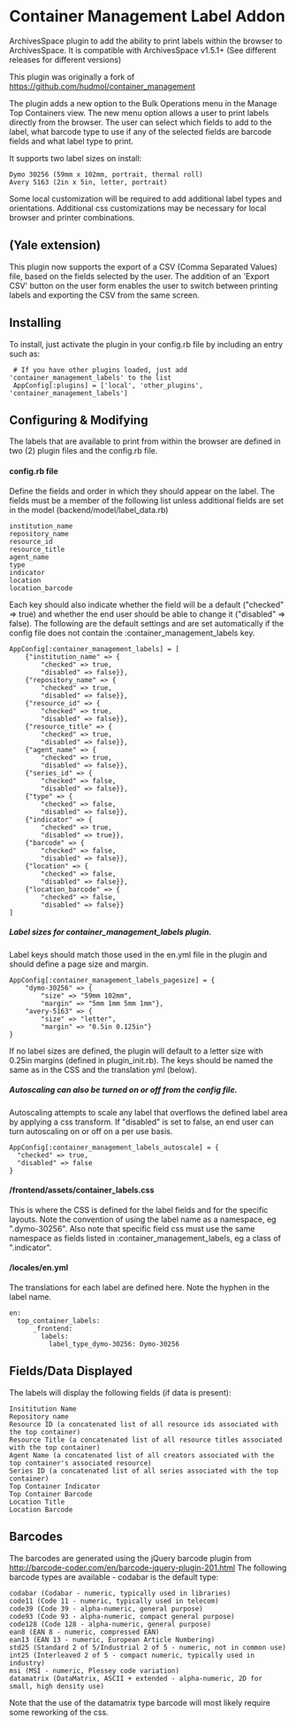 Container Management Label Addon
================================

ArchivesSpace plugin to add the ability to print labels within the browser to ArchivesSpace.
It is compatible with ArchivesSpace v1.5.1+ (See different releases for different versions)

This plugin was originally a fork of https://github.com/hudmol/container_management

The plugin adds a new option to the Bulk Operations menu in the Manage Top Containers view. The new menu option allows
a user to print labels directly from the browser. The user can select which fields to add to the label, what barcode type
to use if any of the selected fields are barcode fields and what label type to print.

It supports two label sizes on install:

    Dymo 30256 (59mm x 102mm, portrait, thermal roll)
    Avery 5163 (2in x 5in, letter, portrait)
    
Some local customization will be required to add additional label types and orientations. Additional css customizations may be necessary for
local browser and printer combinations.

## (Yale extension)

This plugin now supports the export of a CSV (Comma Separated Values) file, based on the fields selected by the user.  The addition of an 'Export CSV' button on the user form enables the user to switch between printing labels and exporting the CSV from the same screen.

## Installing

To install, just activate the plugin in your config.rb file by
including an entry such as:

     # If you have other plugins loaded, just add 'container_management_labels' to the list
     AppConfig[:plugins] = ['local', 'other_plugins', 'container_management_labels']
     
## Configuring & Modifying

The labels that are available to print from within the browser are defined in two (2) plugin files and the config.rb file.

#### config.rb file

Define the fields and order in which they should appear on the label. The fields must be a member of the following list unless
additional fields are set in the model (backend/model/label_data.rb)

    institution_name
    repository_name
    resource_id
    resource_title
    agent_name
    type
    indicator
    location
    location_barcode
    
Each key should also indicate whether the field will be a default ("checked" => true) and whether the end user
should be able to change it ("disabled" => false). The following are the default settings and are set automatically if the
config file does not contain the :container_management_labels key.
    
    AppConfig[:container_management_labels] = [
        {"institution_name" => {
            "checked" => true,
            "disabled" => false}},
        {"repository_name" => {
            "checked" => true,
            "disabled" => false}},
        {"resource_id" => {
            "checked" => true,
            "disabled" => false}},
        {"resource_title" => {
            "checked" => true,
            "disabled" => false}},
        {"agent_name" => {
            "checked" => true,
            "disabled" => false}},
        {"series_id" => {
            "checked" => false,
            "disabled" => false}},
        {"type" => {
            "checked" => false,
            "disabled" => false}},
        {"indicator" => {
            "checked" => true,
            "disabled" => true}},
        {"barcode" => {
            "checked" => false,
            "disabled" => false}},
        {"location" => {
            "checked" => false,
            "disabled" => false}},
        {"location_barcode" => {
            "checked" => false,
            "disabled" => false}}
    ]


##### Label sizes for container_management_labels plugin.
Label keys should match those used in the en.yml file in the plugin and should define a page size and margin.

    AppConfig[:container_management_labels_pagesize] = {
        "dymo-30256" => {
            "size" => "59mm 102mm",
            "margin" => "5mm 1mm 5mm 1mm"},
        "avery-5163" => {
            "size" => "letter",
            "margin" => "0.5in 0.125in"}
    }
    
If no label sizes are defined, the plugin will default to a letter size with 0.25in margins (defined in plugin_init.rb).
The keys should be named the same as in the CSS and the translation yml (below).

##### Autoscaling can also be turned on or off from the config file.
Autoscaling attempts to scale any label that overflows the defined label area by applying a css transform.
If "disabled" is set to false, an end user can turn autoscaling on or off on a per use basis.

    AppConfig[:container_management_labels_autoscale] = {
      "checked" => true,
      "disabled" => false
    }

#### /frontend/assets/container_labels.css

This is where the CSS is defined for the label fields and for the specific layouts. Note the convention
of using the label name as a namespace, eg ".dymo-30256". Also note that specific field css must use the same namespace as
fields listed in :container_management_labels, eg a class of ".indicator".
      
#### /locales/en.yml

The translations for each label are defined here. Note the hyphen in the label name.

    en:
      top_container_labels:
          _frontend:
            labels:
              label_type_dymo-30256: Dymo-30256

## Fields/Data Displayed

The labels will display the following fields (if data is present):

    Insititution Name
    Repository name
    Resource ID (a concatenated list of all resource ids associated with the top container)
    Resource Title (a concatenated list of all resource titles associated with the top container)
    Agent Name (a concatenated list of all creators associated with the top container's associated resource)
    Series ID (a concatenated list of all series associated with the top container)
    Top Container Indicator
    Top Container Barcode
    Location Title
    Location Barcode

## Barcodes

The barcodes are generated using the jQuery barcode plugin from http://barcode-coder.com/en/barcode-jquery-plugin-201.html
The following barcode types are available - codabar is the default type:

    codabar (Codabar - numeric, typically used in libraries)
    code11 (Code 11 - numeric, typically used in telecom)
    code39 (Code 39 - alpha-numeric, general purpose)
    code93 (Code 93 - alpha-numeric, compact general purpose)
    code128 (Code 128 - alpha-numeric, general purpose)
    ean8 (EAN 8 - numeric, compressed EAN)
    ean13 (EAN 13 - numeric, European Article Numbering)
    std25 (Standard 2 of 5/Industrial 2 of 5 - numeric, not in common use)
    int25 (Interleaved 2 of 5 - compact numeric, typically used in industry)
    msi (MSI - numeric, Plessey code variation)
    datamatrix (DataMatrix, ASCII + extended - alpha-numeric, 2D for small, high density use)

Note that the use of the datamatrix type barcode will most likely require some reworking of the css.
